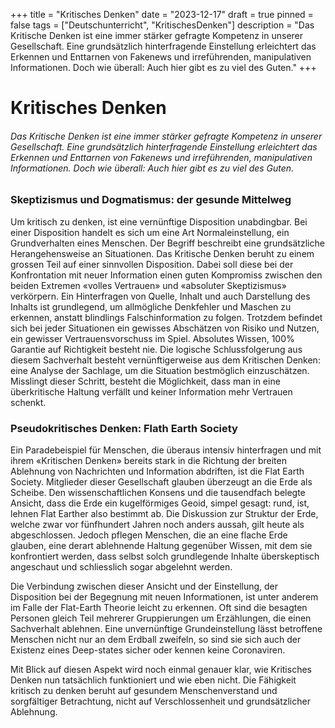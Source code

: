 +++
title = "Kritisches Denken"
date = "2023-12-17"
draft = true
pinned = false
tags = ["Deutschunterricht", "KritischesDenken"]
description = "Das Kritische Denken ist eine immer stärker gefragte Kompetenz in unserer Gesellschaft. Eine grundsätzlich hinterfragende Einstellung erleichtert das Erkennen und Enttarnen von Fakenews und irreführenden, manipulativen Informationen. Doch wie überall: Auch hier gibt es zu viel des Guten."
+++
# **Kritisches Denken**

###### *Das Kritische Denken ist eine immer stärker gefragte Kompetenz in unserer Gesellschaft. Eine grundsätzlich hinterfragende Einstellung erleichtert das Erkennen und Enttarnen von Fakenews und irreführenden, manipulativen Informationen. Doch wie überall: Auch hier gibt es zu viel des Guten.*

### Skeptizismus und Dogmatismus: der gesunde Mittelweg

Um kritisch zu denken, ist eine vernünftige Disposition unabdingbar. Bei einer Disposition handelt es sich um eine Art Normaleinstellung, ein Grundverhalten eines Menschen. Der Begriff beschreibt eine grundsätzliche Herangehensweise an Situationen. Das Kritische Denken beruht zu einem grossen Teil auf einer sinnvollen Disposition. Dabei soll diese bei der Konfrontation mit neuer Information einen guten Kompromiss zwischen den beiden Extremen «volles Vertrauen» und «absoluter Skeptizismus» verkörpern. Ein Hinterfragen von Quelle, Inhalt und auch Darstellung des Inhalts ist grundlegend, um allmögliche Denkfehler und Maschen zu erkennen, anstatt blindlings Falschinformation zu folgen. Trotzdem befindet sich bei jeder Situationen ein gewisses Abschätzen von Risiko und Nutzen, ein gewisser Vertrauensvorschuss im Spiel. Absolutes Wissen, 100% Garantie auf Richtigkeit besteht nie. Die logische Schlussfolgerung aus diesem Sachverhalt besteht vernünftigerweise aus dem Kritischen Denken: eine Analyse der Sachlage, um die Situation bestmöglich einzuschätzen. Misslingt dieser Schritt, besteht die Möglichkeit, dass man in eine überkritische Haltung verfällt und keiner Information mehr Vertrauen schenkt.

### Pseudokritisches Denken: Flath Earth Society

Ein Paradebeispiel für Menschen, die überaus intensiv hinterfragen und mit ihrem «Kritischen Denken» bereits stark in die Richtung der breiten Ablehnung von Nachrichten und Information abdriften, ist die Flat Earth Society. Mitglieder dieser Gesellschaft glauben überzeugt an die Erde als Scheibe. Den wissenschaftlichen Konsens und die tausendfach belegte Ansicht, dass die Erde ein kugelförmiges Geoid, simpel gesagt: rund, ist, lehnen Flat Earther also bestimmt ab. Die Diskussion zur Struktur der Erde, welche zwar vor fünfhundert Jahren noch anders aussah, gilt heute als abgeschlossen. Jedoch pflegen Menschen, die an eine flache Erde glauben, eine derart ablehnende Haltung gegenüber Wissen, mit dem sie konfrontiert werden, dass selbst solch grundlegende Inhalte überskeptisch angeschaut und schliesslich sogar abgelehnt werden.

Die Verbindung zwischen dieser Ansicht und der Einstellung, der Disposition bei der Begegnung mit neuen Informationen, ist unter anderem im Falle der Flat-Earth Theorie leicht zu erkennen. Oft sind die besagten Personen gleich Teil mehrerer Gruppierungen um Erzählungen, die einen Sachverhalt ablehnen. Eine unvernünftige Grundeinstellung lässt betroffene Menschen nicht nur an dem Erdball zweifeln, so sind sie sich auch der Existenz eines Deep-states sicher oder kennen keine Coronaviren.

Mit Blick auf diesen Aspekt wird noch einmal genauer klar, wie Kritisches Denken nun tatsächlich funktioniert und wie eben nicht. Die Fähigkeit kritisch zu denken beruht auf gesundem Menschenverstand und sorgfältiger Betrachtung, nicht auf Verschlossenheit und grundsätzlicher Ablehnung.